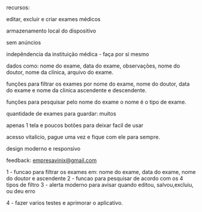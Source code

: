 recursos:


editar, excluir e criar exames médicos

armazenamento local do dispositivo

sem anúncios

indepêndencia da instituição médica - faça por si mesmo

dados como: nome do exame, data do exame, observações, nome do doutor, nome da clínica, arquivo do exame.  

funções para filtrar os exames por nome do exame, nome do doutor, data do exame e  nome da clinica ascendente e descendente.

funções para pesquisar pelo nome do exame o nome é o tipo de exame. 

quantidade de exames para guardar: muitos  

apenas 1 tela e poucos botões para deixar facil de usar 

acesso vitalício, pague uma vez e fique com ele para sempre. 

design moderno e responsivo 

feedback: empresavinix@gmail.com


1 - funcao para filtrar os exames em: nome do exame, data do exame, nome do doutor e ascendente
2 - funcao para pesquisar de acordo com os 4 tipos de filtro
3 - alerta moderno para avisar quando editou, salvou,excluiu, ou deu erro





4 - fazer varios testes e aprimorar o aplicativo.

